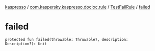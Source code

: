 [kaspresso](../../index.md) / [com.kaspersky.kaspresso.docloc.rule](../index.md) / [TestFailRule](index.md) / [failed](./failed.md)

# failed

`protected fun failed(throwable: Throwable?, description: Description?): Unit`